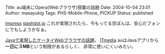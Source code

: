 Title: au端末にOpera(Webブラウザ)搭載の話題
Date: 2004-10-04 23:01
Author: masayukig
Tags: PHS-Mobile-Phone, PICKUP
Status: published

[Impress](http://k-tai.impress.co.jp/cda/article/news_toppage/20285.html)
[slashdot.jp](http://slashdot.jp/article.pl?sid=04/08/26/1340205)
これが実現されたら、今もってる京ぽんは、安心だフォンにでもしようかなぁ。

[Javaで実現したケータイWebブラウザの話題](http://slashdot.jp/article.pl?sid=04/10/04/0251259&topic=74)。
[ITmedia](http://www.itmedia.co.jp/mobile/articles/0410/01/news089.html)
auはJavaアプリから**一日に３MB**という制限があるらしく、
非常に使いにくいみたい。
